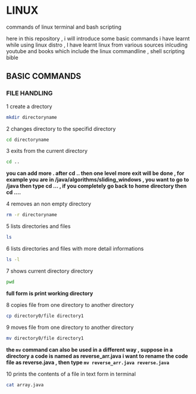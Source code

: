 # LINUX
commands of linux terminal and bash scripting

here in this repository , i will introduce some basic commands i have learnt while using linux distro , I have learnt linux from various sources inlcuding youtube and books which include the linux commandline , shell scripting bible 

## BASIC COMMANDS



### FILE HANDLING

1  create a drectory

```bash
mkdir directoryname
```
2  changes directory to the specifid directory

```bash
cd directoryname
```
3  exits from the current directory

```bash 
cd ..
``` 
**you can add more . after cd .. then one level more exit will be done , for example you are in /java/algorithms/sliding_windows , you want to go to /java then type cd ... , if you completely go back to home directory then cd ....**

 4  removes an non empty directory 

```bash
rm -r directoryname
```

5  lists directories and files 

```bash
ls
```

6  lists directories and files with more detail informations

```bash
ls -l
```
7  shows current directory directory

```bash
pwd
```

**full form is print working directory**

8  copies file from one directory to another directory

```bash
cp directory0/file directory1
```

9  moves file from one directory to another directory

```bash
mv directory0/file directory1
```

**the `mv` command can also be used in a different way , suppose in a directory a code is named as reverse_arr.java i want to rename the code file as reverse.java , then type `mv reverse_arr.java reverse.java`**

10  prints the contents of a file in text form in terminal 

```bash
cat array.java
```






